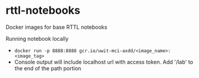 # rttl-notebooks
Docker images for base RTTL notebooks

Running notebook locally
- `docker run -p 8888:8888 gcr.io/uwit-mci-axdd/<image_name>:<image_tag>`
- Console output will include localhost url with access token. Add '/lab' to the end of the path portion